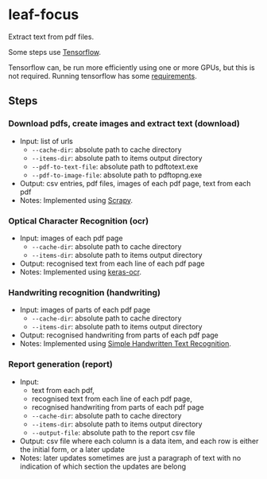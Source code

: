 # leaf-focus

Extract text from pdf files.

Some steps use [Tensorflow](https://www.tensorflow.org).

Tensorflow can, be run more efficiently using one or more GPUs, but this is not required.
Running tensorflow has some [requirements](https://www.tensorflow.org/install/source_windows#gpu).

## Steps

### Download pdfs, create images and extract text (download)

- Input: list of urls
  - `--cache-dir`: absolute path to cache directory
  - `--items-dir`: absolute path to items output directory
  - `--pdf-to-text-file`: absolute path to pdftotext.exe
  - `--pdf-to-image-file`: absolute path to pdftopng.exe
- Output: csv entries, pdf files, images of each pdf page, text from each pdf
- Notes: Implemented using [Scrapy](https://docs.scrapy.org/en/latest/index.html).

### Optical Character Recognition (ocr)

- Input: images of each pdf page
  - `--cache-dir`: absolute path to cache directory
  - `--items-dir`: absolute path to items output directory
- Output: recognised text from each line of each pdf page
- Notes: Implemented using [keras-ocr](https://github.com/faustomorales/keras-ocr).

### Handwriting recognition (handwriting)

- Input: images of parts of each pdf page
  - `--cache-dir`: absolute path to cache directory
  - `--items-dir`: absolute path to items output directory
- Output: recognised handwriting from parts of each pdf page
- Notes: Implemented using [Simple Handwritten Text Recognition](https://github.com/githubharald/SimpleHTR).

### Report generation (report)

- Input: 
  - text from each pdf, 
  - recognised text from each line of each pdf page,
  - recognised handwriting from parts of each pdf page
  - `--cache-dir`: absolute path to cache directory
  - `--items-dir`: absolute path to items output directory
  - `--output-file`: absolute path to the report csv file
- Output: csv file where each column is a data item, and each row is either the initial form, or a later update
- Notes: later updates sometimes are just a paragraph of text with no indication of which section the updates are belong
